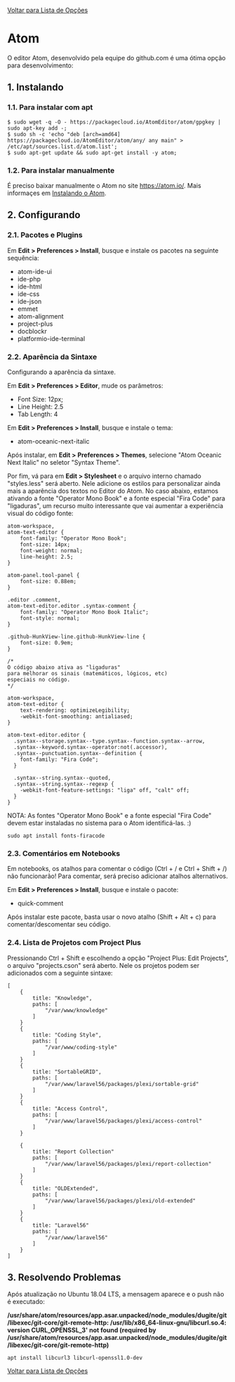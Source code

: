[Voltar para Lista de Opções](../readme.md)

# Atom

O editor Atom, desenvolvido pela equipe do github.com é uma ótima opção para desenvolvimento:

## 1. Instalando

### 1.1. Para instalar com apt

```
$ sudo wget -q -O - https://packagecloud.io/AtomEditor/atom/gpgkey | sudo apt-key add -;
$ sudo sh -c 'echo "deb [arch=amd64] https://packagecloud.io/AtomEditor/atom/any/ any main" > /etc/apt/sources.list.d/atom.list';
$ sudo apt-get update && sudo apt-get install -y atom;
```

### 1.2. Para instalar manualmente

É preciso baixar manualmente o Atom no site https://atom.io/.
Mais informaçes em [Instalando o Atom](https://flight-manual.atom.io/getting-started/sections/installing-atom/).

## 2. Configurando

### 2.1. Pacotes e Plugins

Em **Edit > Preferences > Install**, busque e instale os pacotes na seguinte sequência:

* atom-ide-ui 
* ide-php
* ide-html
* ide-css
* ide-json
* emmet
* atom-alignment
* project-plus
* docblockr
* platformio-ide-terminal

### 2.2. Aparência da Sintaxe

Configurando a aparência da sintaxe.

Em **Edit > Preferences > Editor**, mude os parâmetros:

* Font Size: 12px;
* Line Height: 2.5
* Tab Length: 4

Em **Edit > Preferences > Install**, busque e instale o tema:

* atom-oceanic-next-italic

Após instalar, em **Edit > Preferences > Themes**, selecione "Atom Oceanic Next Italic" no seletor "Syntax Theme".

Por fim, vá para em **Edit > Stylesheet** e o arquivo interno chamado "styles.less" será aberto. Nele adicione os estilos para personalizar ainda mais a aparência dos textos no Editor do Atom. No caso abaixo, estamos ativando a fonte "Operator Mono Book" e a fonte especial "Fira Code" para "ligaduras", um recurso muito interessante que vai aumentar a experiência visual do código fonte:

```
atom-workspace,
atom-text-editor {
    font-family: "Operator Mono Book";
    font-size: 14px;
    font-weight: normal;
    line-height: 2.5;
}

atom-panel.tool-panel {
    font-size: 0.88em;
}

.editor .comment,
atom-text-editor.editor .syntax-comment {
    font-family: "Operator Mono Book Italic";
    font-style: normal;
}

.github-HunkView-line.github-HunkView-line {
    font-size: 0.9em;
}

/*
O código abaixo ativa as "ligaduras"
para melhorar os sinais (matemáticos, lógicos, etc) 
especiais no código.
*/

atom-workspace,
atom-text-editor {
    text-rendering: optimizeLegibility;
    -webkit-font-smoothing: antialiased;
}

atom-text-editor.editor {
  .syntax--storage.syntax--type.syntax--function.syntax--arrow,
  .syntax--keyword.syntax--operator:not(.accessor),
  .syntax--punctuation.syntax--definition {
    font-family: "Fira Code";
  }

  .syntax--string.syntax--quoted,
  .syntax--string.syntax--regexp {
    -webkit-font-feature-settings: "liga" off, "calt" off;
  }
}

```

NOTA: As fontes "Operator Mono Book" e a fonte especial "Fira Code" devem estar instaladas no sistema para o Atom identificá-las. :)

```
sudo apt install fonts-firacode
```

### 2.3. Comentários em Notebooks

Em notebooks, os atalhos para comentar o código (Ctrl + / e Ctrl + Shift + /) não funcionarão! Para comentar, será preciso adicionar atalhos alternativos. 

Em **Edit > Preferences > Install**, busque e instale o pacote:

* quick-comment

Após instalar este pacote, basta usar o novo atalho (Shift + Alt + c) para comentar/descomentar seu código.

### 2.4. Lista de Projetos com Project Plus

Pressionando Ctrl + Shift e escolhendo a opção "Project Plus: Edit Projects", o arquivo "projects.cson" será aberto. Nele os projetos podem ser adicionados com a seguinte sintaxe:

```
[
    {
        title: "Knowledge",
        paths: [
            "/var/www/knowledge"
        ]
    }
    {
        title: "Coding Style",
        paths: [
            "/var/www/coding-style"
        ]
    }
    {
        title: "SortableGRID",
        paths: [
            "/var/www/laravel56/packages/plexi/sortable-grid"
        ]
    }
    {
        title: "Access Control",
        paths: [
            "/var/www/laravel56/packages/plexi/access-control"
        ]
    }

    {
        title: "Report Collection"
        paths: [
            "/var/www/laravel56/packages/plexi/report-collection"
        ]
    }
    {
        title: "OLDExtended",
        paths: [
            "/var/www/laravel56/packages/plexi/old-extended"
        ]
    }
    {
        title: "Laravel56"
        paths: [
            "/var/www/laravel56"
        ]
    }
]
```

## 3. Resolvendo Problemas

Após atualização no Ubuntu 18.04 LTS, a mensagem aparece e o push não é executado:

**/usr/share/atom/resources/app.asar.unpacked/node_modules/dugite/git/libexec/git-core/git-remote-http: /usr/lib/x86_64-linux-gnu/libcurl.so.4: version CURL_OPENSSL_3' not found (required by /usr/share/atom/resources/app.asar.unpacked/node_modules/dugite/git/libexec/git-core/git-remote-http)**

```
apt install libcurl3 libcurl-openssl1.0-dev
```

[Voltar para Lista de Opções](../readme.md)
